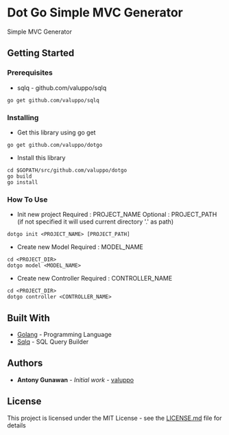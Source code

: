 # Dot Go Simple MVC Generator

Simple MVC Generator

## Getting Started

### Prerequisites

- sqlq - github.com/valuppo/sqlq

```
go get github.com/valuppo/sqlq
```

### Installing

- Get this library using go get

```
go get github.com/valuppo/dotgo
```

- Install this library

```
cd $GOPATH/src/github.com/valuppo/dotgo
go build
go install
```


### How To Use
- Init new project
  Required : PROJECT_NAME
  Optional : PROJECT_PATH (if not specified it will used current directory '.' as path)

```
dotgo init <PROJECT_NAME> [PROJECT_PATH]
```

- Create new Model
  Required : MODEL_NAME

```
cd <PROJECT_DIR>
dotgo model <MODEL_NAME>
```

- Create new Controller
  Required : CONTROLLER_NAME

```
cd <PROJECT_DIR>
dotgo controller <CONTROLLER_NAME>
```

## Built With

* [Golang](https://golang.org/) - Programming Language
* [Sqlq](https://github.com/valuppo/sqlq) - SQL Query Builder

## Authors

* **Antony Gunawan** - *Initial work* - [valuppo](https://github.com/valuppo)

## License

This project is licensed under the MIT License - see the [LICENSE.md](LICENSE.md) file for details
